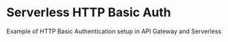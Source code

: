 # Serverless HTTP Basic Auth

Example of HTTP Basic Authentication setup in API Gateway and Serverless
